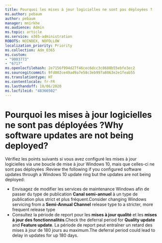 ```yaml
---
title: Pourquoi les mises à jour logicielles ne sont pas déployées ?
ms.author: pebaum
author: pebaum
manager: mnirkhe
ms.audience: Admin
ms.topic: article
ms.service: o365-administration
ROBOTS: NOINDEX, NOFOLLOW
localization_priority: Priority
ms.collection: Adm_O365
ms.custom:
- "9003773"
- "6717"
ms.openlocfilehash: 2e7156f994d27f46cec6dcc3c8680b55ebfe3ec2
ms.sourcegitcommit: 9fd002ce49ad9a7e58c3eb997a8063e2e1feab55
ms.translationtype: HT
ms.contentlocale: fr-FR
ms.lasthandoff: 10/06/2020
ms.locfileid: "48366502"
---
```

# <a name="why-software-updates-are-not-being-deployed"></a><span data-ttu-id="c98ee-102">Pourquoi les mises à jour logicielles ne sont pas déployées ?</span><span class="sxs-lookup"><span data-stu-id="c98ee-102">Why software updates are not being deployed?</span></span>

<span data-ttu-id="c98ee-103">Vérifiez les points suivants si vous avez configuré les mises à jour logicielles via une boucle de mise à jour Windows 10, mais que celles-ci ne sont pas déployées :</span><span class="sxs-lookup"><span data-stu-id="c98ee-103">Review the following if you configured software updates through a Windows 10 update ring but the updates are not being deployed:</span></span>  

- <span data-ttu-id="c98ee-104">Envisagez de modifier les services de maintenance Windows afin de passer du type de publication **Canal semi-annuel** à un type de publication plus strict et plus fréquent.</span><span class="sxs-lookup"><span data-stu-id="c98ee-104">Consider changing Windows servicing from a  **Semi-Annual Channel**  release type to a stricter, more frequent release type</span></span>  
- <span data-ttu-id="c98ee-105">Consultez la période de report pour les **mises à jour qualité** et les **mises à jour des fonctionnalités**.</span><span class="sxs-lookup"><span data-stu-id="c98ee-105">Check the deferral period for  **Quality update**  and  **Feature update**.</span></span> <span data-ttu-id="c98ee-106">La période de report peut entraîner un retard des mises à jour de 180 jours au maximum.</span><span class="sxs-lookup"><span data-stu-id="c98ee-106">The deferral period could lead to delay in updates for up 180 days.</span></span>
